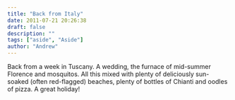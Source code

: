 ```yaml
---
title: "Back from Italy"
date: 2011-07-21 20:26:38
draft: false
description: ""
tags: ["aside", "Aside"]
author: "Andrew"
---
```


Back from a week in Tuscany. A wedding, the furnace of mid-summer Florence and mosquitos. All this mixed with plenty of deliciously sun-soaked (often red-flagged) beaches, plenty of bottles of Chianti and oodles of pizza. A great holiday!
